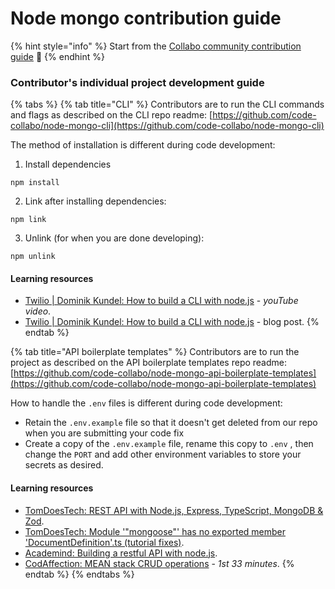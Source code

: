 # Node mongo contribution guide

{% hint style="info" %}
Start from the [Collabo community contribution guide](https://code-collabo.gitbook.io/community-doc/collabo-guidelines/contributing) 👋
{% endhint %}

### Contributor's individual project development guide

{% tabs %}
{% tab title="CLI" %}
Contributors are to run the CLI commands and flags as described on the CLI repo readme: [https://github.com/code-collabo/node-mongo-cli](https://github.com/code-collabo/node-mongo-cli)

The method of installation is different during code development:

1. Install dependencies

```
npm install
```

2. Link after installing dependencies:

```
npm link
```

3. Unlink (for when you are done developing):

```
npm unlink
```

#### Learning resources

* [Twilio | Dominik Kundel: How to build a CLI with node.js](https://youtu.be/s2h28p4s-Xs) - _youTube video_.
* [Twilio | Dominik Kundel: How to build a CLI with node.js](https://www.twilio.com/blog/how-to-build-a-cli-with-node-js) - blog post.
{% endtab %}

{% tab title="API boilerplate templates" %}
Contributors are to run the project as described on the API boilerplate templates repo readme: [https://github.com/code-collabo/node-mongo-api-boilerplate-templates](https://github.com/code-collabo/node-mongo-api-boilerplate-templates)

How to handle the `.env` files is different during code development:

* Retain the `.env.example` file so that it doesn't get deleted from our repo when you are submitting your code fix
* Create a copy of the `.env.example` file, rename this copy to `.env` , then change the `PORT` and add other environment variables to store your secrets as desired.

#### Learning resources

* [TomDoesTech: REST API with Node.js, Express, TypeScript, MongoDB & Zod](https://www.youtube.com/watch?v=BWUi6BS9T5Y).
* [TomDoesTech: Module '"mongoose"' has no exported member 'DocumentDefinition'.ts (tutorial fixes)](https://www.youtube.com/watch?v=5-1KuU-21uI).
* [Academind: Building a restful API with node.js](https://academind.com/tutorials/building-a-restful-api-with-nodejs/).
* [CodAffection: MEAN stack CRUD operations](https://youtu.be/UYh6EvpQquw) - _1st 33 minutes_.
{% endtab %}
{% endtabs %}

